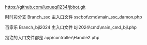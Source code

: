 https://github.com/luxueqi1234/jbbot.git


时时彩分支 
Branch_ssc
主入口文件 sscbot\cmd\main_ssc_damon.php


百家乐
Branch_bjl2024
主入口文件  bjl2024\cmd\main_cmd_bjl.php


投注的入口文件都是  app\controller\Handle2.php